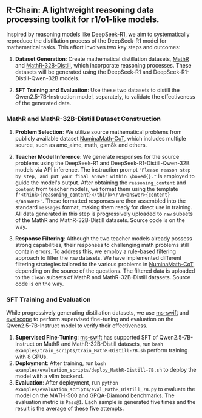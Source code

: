 ## R-Chain: A lightweight reasoning data processing toolkit for r1/o1-like models.

Inspired by reasoning models like DeepSeek-R1, we aim to systematically reproduce the distillation process of the DeepSeek-R1 model for mathematical tasks. This effort involves two key steps and outcomes:

1. **Dataset Generation**: Create mathematical distillation datasets, [MathR](https://www.modelscope.cn/datasets/modelscope/MathR) and [MathR-32B-Distill](https://www.modelscope.cn/datasets/modelscope/MathR-32B-Distill), which incorporate reasoning processes. These datasets will be generated using the DeepSeek-R1 and DeepSeek-R1-Distill-Qwen-32B models.
   
2. **SFT Training and Evaluation**: Use these two datasets to distill the Qwen2.5-7B-Instruction model, separately, to validate the effectiveness of the generated data.

### MathR and MathR-32B-Distill Dataset Construction
1. **Problem Selection**: We utilize source mathematical problems from publicly available dataset [NuminaMath-CoT](https://www.modelscope.cn/datasets/AI-MO/NuminaMath-CoT), which includes multiple source, such as amc_aime, math, gsm8k and others.

2. **Teacher Model Inference**: We generate responses for the source problems using the DeepSeek-R1 and DeepSeek-R1-Distill-Qwen-32B models via API inference. The instruction prompt `"Please reason step by step, and put your final answer within \boxed{}."` is employed to guide the model's output. After obtaining the `reasoning_content` and `content` from teacher models, we format them using the template `f'<think>{reasoning_content}</think>\n\n<answer>{content}</answer>'`. These formatted responses are then assembled into the standard `messages` format, making them ready for direct use in training. All data generated in this step is progressively uploaded to `raw` subsets of the MathR and MathR-32B-Distill datasets. Source code is on the way.

3. **Response Filtering**: Although the two teacher models already possess strong capabilities, their responses to challenging math problems still contain errors. To address this, we employ a rule-based filtering approach to filter the `raw` datasets. We have implemented different filtering strategies tailored to the various problems in [NuminaMath-CoT](https://www.modelscope.cn/datasets/AI-MO/NuminaMath-CoT), depending on the source of the questions. The filtered data is uploaded to the `clean` subsets of MathR and MathR-32B-Distill datasets. Source code is on the way.

### SFT Training and Evaluation
While progressively generating distillation datasets, we use [ms-swift](https://github.com/modelscope/ms-swift.git) and [evalscope](https://github.com/modelscope/evalscope.git) to perform supervised fine-tuning and evaluation on the Qwen2.5-7B-Instruct model to verify their effectiveness.
1. **Supervised Fine-Tuning**: [ms-swift](https://github.com/modelscope/ms-swift.git) has supported SFT of Qwen2.5-7B-Instruct on MathR and MathR-32B-Distill datasets, run `bash examples/train_scripts/train_MathR-Distill-7B.sh` perform training with 8 GPUs.
2. **Deployment**: After training, run `bash examples/evaluation_scripts/deploy_MathR-Distill-7B.sh` to deploy the model with a vllm backend.
3. **Evaluation**: After deployment, run `python examples/evaluation_scripts/eval_MathR_Distill_7B.py` to evaluate the model on the MATH-500 and GPQA-Diamond benchmarks. The evaluation metric is `Pass@1`. Each sample is generated five times and the result is the average of these five attempts.
